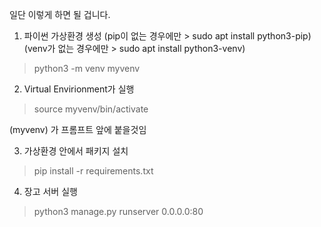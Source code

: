 일단 이렇게 하면 될 겁니다. 

1. 파이썬 가상환경 생성
(pip이 없는 경우에만 > sudo apt install python3-pip)
(venv가 없는 경우에만  > sudo apt install python3-venv)
> python3 -m venv myvenv

2. Virtual Envirionment가 실행
> source myvenv/bin/activate

(myvenv) 가 프롬프트 앞에 붙을것임

3. 가상환경 안에서 패키지 설치  
> pip install -r requirements.txt

4. 장고 서버 실행
>python3 manage.py runserver 0.0.0.0:80
